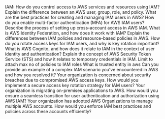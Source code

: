 #
IAM:
  How do you control access to AWS services and resources using IAM?
  Explain the difference between an AWS user, group, role, and policy.
  What are the best practices for creating and managing IAM users in AWS?
  How do you enable multi-factor authentication (MFA) for AWS IAM users?
  Describe the process of setting up cross-account access in AWS IAM.
  What is AWS Identity Federation, and how does it work with IAM?
  Explain the differences between IAM policies and resource-based policies in AWS.
  How do you rotate access keys for IAM users, and why is key rotation important?
  What is AWS Cognito, and how does it relate to IAM in the context of user identity and authentication?
  Explain the concept of AWS Security Token Service (STS) and how it relates to temporary credentials in IAM.
  Limit to attach max no of policies to IAM roles
  What is trusted entity in aws
  Can you provide an example of a complex IAM scenario you've encountered in AWS and how you resolved it?
  Your organization is concerned about security breaches due to compromised AWS access keys. How would you implement a secure access key rotation strategy for IAM users?
  Your organization is migrating on-premises applications to AWS. How would you ensure a seamless transition for user authentication and authorization using AWS IAM?
  Your organization has adopted AWS Organizations to manage multiple AWS accounts. How would you enforce IAM best practices and policies across these accounts efficiently?
#
